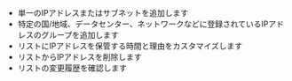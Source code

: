 * 単一のIPアドレスまたはサブネットを追加します
* 特定の国/地域、データセンター、ネットワークなどに登録されているIPアドレスのグループを追加します
* リストにIPアドレスを保管する時間と理由をカスタマイズします
* リストからIPアドレスを削除します
* リストの変更履歴を確認します